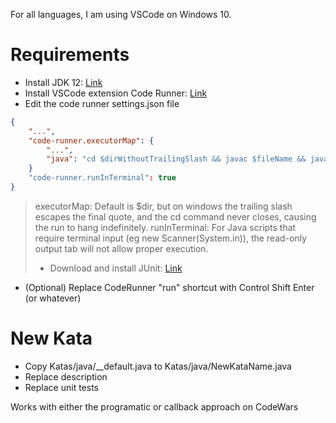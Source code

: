 For all languages, I am using VSCode on Windows 10.

# Requirements

* Install JDK 12: [Link](https://www.oracle.com/technetwork/java/javase/downloads/jdk12-downloads-5295953.html)
* Install VSCode extension Code Runner: [Link](https://marketplace.visualstudio.com/items?itemName=formulahendry.code-runner)
* Edit the code runner settings.json file
```json
{
    "...",
    "code-runner.executorMap": {
        "...",
        "java": "cd $dirWithoutTrailingSlash && javac $fileName && java $fileNameWithoutExt",
    }
    "code-runner.runInTerminal": true
}
```
> executorMap: Default is $dir, but on windows the trailing slash escapes the final quote, and the cd command never closes, causing the run to hang indefinitely.
> runInTerminal: For Java scripts that require terminal input (eg new Scanner(System.in)), the read-only output tab will not allow proper execution.
> * Download and install JUnit: [Link](https://www.tutorialspoint.com/junit/junit_quick_guide.htm)
* (Optional) Replace CodeRunner "run" shortcut with Control Shift Enter (or whatever)


# New Kata

* Copy Katas/java/__default.java to Katas/java/NewKataName.java
* Replace description
* Replace unit tests

Works with either the programatic or callback approach on CodeWars
```java

```